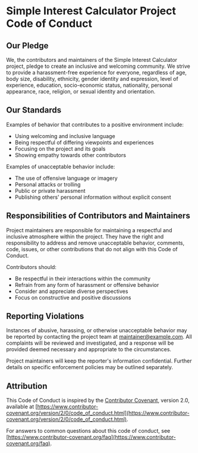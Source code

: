 # Simple Interest Calculator Project Code of Conduct

## Our Pledge

We, the contributors and maintainers of the Simple Interest Calculator project, pledge to create an inclusive and welcoming community. We strive to provide a harassment-free experience for everyone, regardless of age, body size, disability, ethnicity, gender identity and expression, level of experience, education, socio-economic status, nationality, personal appearance, race, religion, or sexual identity and orientation.

## Our Standards

Examples of behavior that contributes to a positive environment include:

- Using welcoming and inclusive language
- Being respectful of differing viewpoints and experiences
- Focusing on the project and its goals
- Showing empathy towards other contributors

Examples of unacceptable behavior include:

- The use of offensive language or imagery
- Personal attacks or trolling
- Public or private harassment
- Publishing others' personal information without explicit consent

## Responsibilities of Contributors and Maintainers

Project maintainers are responsible for maintaining a respectful and inclusive atmosphere within the project. They have the right and responsibility to address and remove unacceptable behavior, comments, code, issues, or other contributions that do not align with this Code of Conduct.

Contributors should:

- Be respectful in their interactions within the community
- Refrain from any form of harassment or offensive behavior
- Consider and appreciate diverse perspectives
- Focus on constructive and positive discussions

## Reporting Violations

Instances of abusive, harassing, or otherwise unacceptable behavior may be reported by contacting the project team at [maintainer@example.com](mailto:maintainer@example.com). All complaints will be reviewed and investigated, and a response will be provided deemed necessary and appropriate to the circumstances.

Project maintainers will keep the reporter's information confidential. Further details on specific enforcement policies may be outlined separately.

## Attribution

This Code of Conduct is inspired by the [Contributor Covenant](https://www.contributor-covenant.org), version 2.0, available at [https://www.contributor-covenant.org/version/2/0/code_of_conduct.html](https://www.contributor-covenant.org/version/2/0/code_of_conduct.html).

For answers to common questions about this code of conduct, see [https://www.contributor-covenant.org/faq](https://www.contributor-covenant.org/faq).
